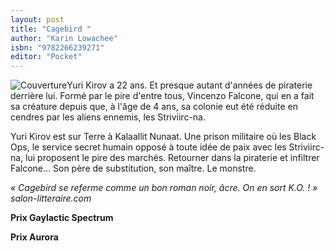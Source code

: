 ```yaml
---
layout: post
title: "Cagebird "
author: "Karin Lowachee"
isbn: "9782266239271"
editor: "Pocket"
---
```

![Couverture](/img/9782266239271.jpg)Yuri Kirov a 22 ans. Et presque autant d'années de piraterie derrière lui. Formé par le pire d'entre tous, Vincenzo Falcone, qui en a fait sa créature depuis que, à l'âge de 4 ans, sa colonie eut été réduite en cendres par les aliens ennemis, les Striviirc-na.

Yuri Kirov est sur Terre à Kalaallit Nunaat. Une prison militaire où les Black Ops, le service secret humain opposé à toute idée de paix avec les Striviirc-na, lui proposent le pire des marchés. Retourner dans la piraterie et infiltrer Falcone… Son père de substitution, son maître. Le monstre.


*« Cagebird se referme comme un bon roman noir, âcre. On en sort K.O. ! » salon-litteraire.com*


**Prix Gaylactic Spectrum**

**Prix Aurora**